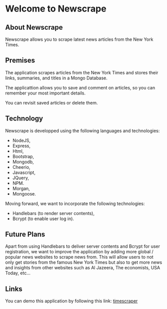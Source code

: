 # Welcome to Newscrape

## About Newscrape

Newscrape allows you to scrape latest news articles from the New York Times. 

## Premises 

The application scrapes articles from the New York Times and stores their links, summaries, and titles in a Mongo Database. 

The applicattion allows you to save and comment on articles, so you can remember your most important details. 

You can revisit saved articles or delete them. 

## Technology 

Newscrape is developped using the following languages and technologies: 

- NodeJS,
- Express,
- Html,
- Bootstrap,
- Mongodb,
- Cheerio,
- Javascript, 
- JQuery,
- NPM.
- Morgan,
- Mongoose.

Moving forward, we want to incorporate the following technologies: 

- Handlebars (to render server contents),
- Bcrypt (to enable user log in).

## Future Plans 

Apart from using Handlebars to deliver server contents and Bcrypt for user registration, we want to improve the application by adding more global / popular news websites to scrape news from. 
This will allow users to not only get stories from the famous New York Times but also to get more news and insights from other websites such as Al Jazeera, The economists, USA Today, etc...


## Links

You can demo this application by following this link: 
[timescraper](https://timescraper.herokuapp.com/)



